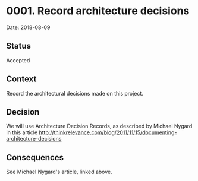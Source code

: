 
# 0001. Record architecture decisions
 
Date: 2018-08-09
 
## Status
 
Accepted
 
## Context

Record the architectural decisions made on this project.
 
## Decision
 
We will use Architecture Decision Records, as described by Michael Nygard in this article http://thinkrelevance.com/blog/2011/11/15/documenting-architecture-decisions 
  
## Consequences
 
See Michael Nygard's article, linked above.